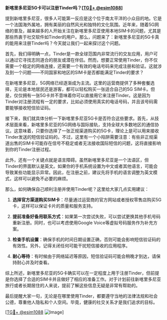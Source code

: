 **新喀里多尼亚5G卡可以注册Tinder吗？[[TG💪+ @esim1088](https://t.me/s/esim1088)]**

提到新喀里多尼亚，很多人可能第一反应是这个位于南太平洋的小众目的地。它是一个法国海外属地，拥有美丽的自然风光和独特的文化氛围。近年来，随着5G网络的普及，越来越多的人开始关注在新喀里多尼亚使用本地SIM卡的问题，尤其是那些热衷于社交软件如Tinder的用户。那么，问题来了：新喀里多尼亚的5G卡真的能用来注册Tinder吗？今天就让我们一起来探讨这个问题。

首先，我们得明确一点，Tinder是一款全球范围内非常流行的交友应用，用户可以通过它寻找志同道合的朋友或潜在伴侣。然而，想要正常使用Tinder，你不仅需要一个稳定的网络连接，还需要一个有效的电话号码来完成注册和验证。这就涉及到一个问题——不同国家和地区的SIM卡是否都能满足Tinder的要求？

在新喀里多尼亚，5G网络已经逐渐成为主流。这里的运营商提供了多种套餐选择，无论是本地居民还是游客，都可以轻松购买一张适合自己的5G SIM卡。但是，仅仅拥有一张5G卡并不意味着你可以直接用它来注册Tinder。这是因为Tinder对注册流程有一定的要求，比如必须使用真实的电话号码，并且该号码需要能够接收短信验证码。

接下来，我们就具体分析一下新喀里多尼亚5G卡是否符合这些要求。首先，从技术层面来看，新喀里多尼亚的5G网络与国际接轨，支持全球大多数地区的通信协议。这意味着，只要你选择了一张正规渠道购买的5G卡，理论上是可以用来接收Tinder发送的短信验证码的。不过，这里有一个小陷阱需要注意：有些非正规渠道出售的SIM卡可能存在信号不稳定或者无法接收国际短信的问题，这将直接影响到你的Tinder注册过程。

此外，还有一个关键点就是语言障碍。虽然新喀里多尼亚是一个法语区，但Tinder的界面默认是英文。如果你的手机系统设置为中文或者其他语言，可能会导致某些功能显示异常。因此，在注册之前，建议先将手机的语言调整为英文模式，这样可以避免不必要的麻烦。

那么，如何确保自己顺利注册并使用Tinder呢？这里给大家几点实用建议：

1. **选择官方渠道购买SIM卡**：尽量通过运营商的官方网站或者授权零售店购买5G卡，这样可以保证卡片的质量和服务支持。
   
2. **提前准备好备用联系方式**：如果第一次尝试失败，可以尝试更换其他手机号码重新注册。同时，也可以考虑使用Google Voice等虚拟号码服务作为补充方案。

3. **检查手机设置**：确保手机的时间日期设置正确，否则可能会影响短信验证码的有效性。另外，记得关闭任何可能干扰短信接收的应用程序。

4. **耐心等待**：有时候由于网络延迟等原因，短信验证码可能会稍晚才到达，请保持耐心并及时查看。

综上所述，新喀里多尼亚的5G卡确实可以在一定程度上用于注册Tinder，但前提是你选择了合适的SIM卡并且做好了相应的准备工作。对于计划前往新喀里多尼亚旅行或者长期居住的人来说，提前了解这些信息无疑是非常有帮助的。

最后提醒大家一句，无论是在哪里使用Tinder，都要遵守当地的法律法规和社会公德，尊重他人隐私和个人空间。毕竟，健康的社交关系才是我们追求的目标。

[[TG💪+ @esim1088](https://t.me/s/esim1088) ![Image](https://i.postimg.cc/4NQfJmqS/Snipaste-2025-05-13-00-14-12.png)]